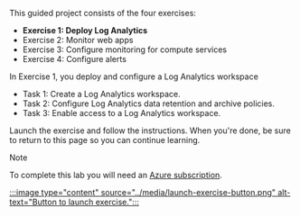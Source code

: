 
This guided project consists of the four exercises:

- **Exercise 1: Deploy Log Analytics**
- Exercise 2: Monitor web apps
- Exercise 3: Configure monitoring for compute services
- Exercise 4: Configure alerts

In Exercise 1, you deploy and configure a Log Analytics workspace

- Task 1: Create a Log Analytics workspace.
- Task 2: Configure Log Analytics data retention and archive policies.
- Task 3: Enable access to a Log Analytics workspace.

Launch the exercise and follow the instructions. When you're done, be sure to return to this page so you can continue learning.

> [!NOTE]
> To complete this lab you will need an [Azure subscription](https://azure.microsoft.com/free/).

[:::image type="content" source="../media/launch-exercise-button.png" alt-text="Button to launch exercise.":::
](https://microsoftlearning.github.io/AZ-1004-deploy-configure-azure-monitor/Instructions/Labs/LAB_02_exercise_deploy_log_analytics.html)
